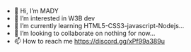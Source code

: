 - 👋 Hi, I’m MADY
- 👀 I’m interested in W3B dev
- 🌱 I’m currently learning HTML5-CSS3-javascript-Nodejs...
- 💞️ I’m looking to collaborate on nothing for now...
- 📫 How to reach me https://discord.gg/xPf99a389u

<!---
MADYYY/MADYYY is a ✨ special ✨ repository because its `README.md` (this file) appears on your GitHub profile.
You can click the Preview link to take a look at your changes.
--->
